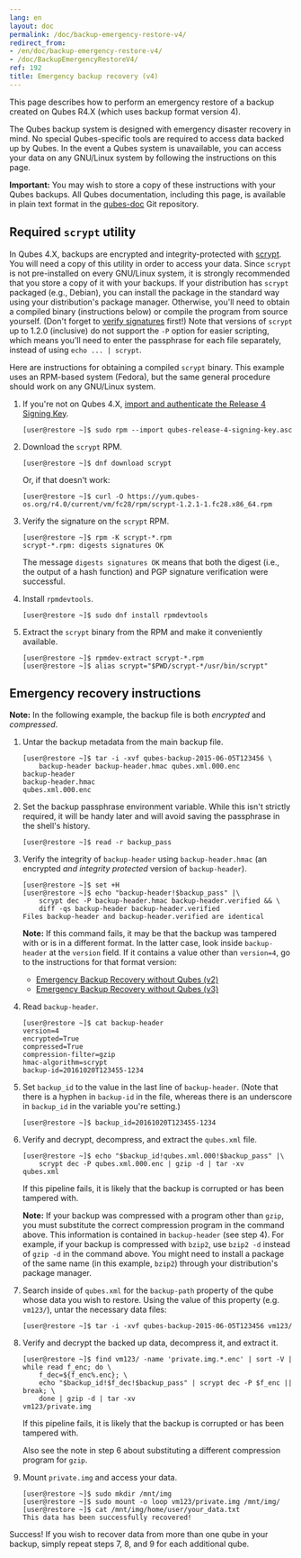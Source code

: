 ```yaml
---
lang: en
layout: doc
permalink: /doc/backup-emergency-restore-v4/
redirect_from:
- /en/doc/backup-emergency-restore-v4/
- /doc/BackupEmergencyRestoreV4/
ref: 192
title: Emergency backup recovery (v4)
---
```


This page describes how to perform an emergency restore of a backup created on
Qubes R4.X (which uses backup format version 4).

The Qubes backup system is designed with emergency disaster recovery in mind. No
special Qubes-specific tools are required to access data backed up by Qubes. In
the event a Qubes system is unavailable, you can access your data on any
GNU/Linux system by following the instructions on this page.

**Important:** You may wish to store a copy of these instructions with your
Qubes backups. All Qubes documentation, including this page, is available in
plain text format in the [qubes-doc](https://github.com/QubesOS/qubes-doc) Git
repository.

## Required `scrypt` utility

In Qubes 4.X, backups are encrypted and integrity-protected with
[scrypt](https://www.tarsnap.com/scrypt.html). You will need a copy of this
utility in order to access your data.  Since `scrypt` is not pre-installed on
every GNU/Linux system, it is strongly recommended that you store a copy of it
with your backups. If your distribution has `scrypt` packaged (e.g., Debian),
you can install the package in the standard way using your distribution's
package manager. Otherwise, you'll need to obtain a compiled binary
(instructions below) or compile the program from source yourself. (Don't forget
to [verify signatures](/security/verifying-signatures) first!) Note that
versions of `scrypt` up to 1.2.0 (inclusive) do not support the `-P` option for
easier scripting, which means you'll need to enter the passphrase for each file
separately, instead of using `echo ... | scrypt`.

Here are instructions for obtaining a compiled `scrypt` binary. This example
uses an RPM-based system (Fedora), but the same general procedure should work on
any GNU/Linux system.

 1. If you're not on Qubes 4.X, [import and authenticate the Release 4 Signing
    Key](/security/verifying-signatures/#how-to-import-and-authenticate-release-signing-keys).

        [user@restore ~]$ sudo rpm --import qubes-release-4-signing-key.asc

 2. Download the `scrypt` RPM.

        [user@restore ~]$ dnf download scrypt

    Or, if that doesn't work:

        [user@restore ~]$ curl -O https://yum.qubes-os.org/r4.0/current/vm/fc28/rpm/scrypt-1.2.1-1.fc28.x86_64.rpm

 3. Verify the signature on the `scrypt` RPM.

        [user@restore ~]$ rpm -K scrypt-*.rpm
        scrypt-*.rpm: digests signatures OK

    The message `digests signatures OK` means that both the digest (i.e., the
    output of a hash function) and PGP signature verification were successful.

 4. Install `rpmdevtools`.

        [user@restore ~]$ sudo dnf install rpmdevtools

 5. Extract the `scrypt` binary from the RPM and make it conveniently
    available.

        [user@restore ~]$ rpmdev-extract scrypt-*.rpm
        [user@restore ~]$ alias scrypt="$PWD/scrypt-*/usr/bin/scrypt"

## Emergency recovery instructions

**Note:** In the following example, the backup file is both *encrypted* and
*compressed*.

 1. Untar the backup metadata from the main backup file.

        [user@restore ~]$ tar -i -xvf qubes-backup-2015-06-05T123456 \
            backup-header backup-header.hmac qubes.xml.000.enc
        backup-header
        backup-header.hmac
        qubes.xml.000.enc

 2. Set the backup passphrase environment variable. While this isn't strictly
    required, it will be handy later and will avoid saving the passphrase in the
    shell's history.

        [user@restore ~]$ read -r backup_pass

 3. Verify the integrity of `backup-header` using `backup-header.hmac` (an
    encrypted *and integrity protected* version of `backup-header`).

        [user@restore ~]$ set +H
        [user@restore ~]$ echo "backup-header!$backup_pass" |\
            scrypt dec -P backup-header.hmac backup-header.verified && \
            diff -qs backup-header backup-header.verified
        Files backup-header and backup-header.verified are identical

    **Note:** If this command fails, it may be that the backup was tampered with
    or is in a different format. In the latter case, look inside `backup-header`
    at the `version` field. If it contains a value other than `version=4`, go to
    the instructions for that format version:
    - [Emergency Backup Recovery without Qubes (v2)](/doc/backup-emergency-restore-v2/)
    - [Emergency Backup Recovery without Qubes (v3)](/doc/backup-emergency-restore-v3/)

 4. Read `backup-header`.

        [user@restore ~]$ cat backup-header
        version=4
        encrypted=True
        compressed=True
        compression-filter=gzip
        hmac-algorithm=scrypt
        backup-id=20161020T123455-1234

 5. Set `backup_id` to the value in the last line of `backup-header`. (Note that
    there is a hyphen in `backup-id` in the file, whereas there is an underscore
    in `backup_id` in the variable you're setting.)

        [user@restore ~]$ backup_id=20161020T123455-1234

 6. Verify and decrypt, decompress, and extract the `qubes.xml` file.

        [user@restore ~]$ echo "$backup_id!qubes.xml.000!$backup_pass" |\
            scrypt dec -P qubes.xml.000.enc | gzip -d | tar -xv
        qubes.xml

    If this pipeline fails, it is likely that the backup is corrupted or has
    been tampered with.

    **Note:** If your backup was compressed with a program other than `gzip`,
    you must substitute the correct compression program in the command above.
    This information is contained in `backup-header` (see step 4). For example,
    if your backup is compressed with `bzip2`, use `bzip2 -d` instead of `gzip
    -d` in the command above. You might need to install a package of the same
    name (in this example, `bzip2`) through your distribution's package manager.

 7. Search inside of `qubes.xml` for the `backup-path` property of the qube
    whose data you wish to restore. Using the value of this property (e.g.
    `vm123/`), untar the necessary data files:

        [user@restore ~]$ tar -i -xvf qubes-backup-2015-06-05T123456 vm123/

 8. Verify and decrypt the backed up data, decompress it, and extract it.

        [user@restore ~]$ find vm123/ -name 'private.img.*.enc' | sort -V | while read f_enc; do \
            f_dec=${f_enc%.enc}; \
            echo "$backup_id!$f_dec!$backup_pass" | scrypt dec -P $f_enc || break; \
            done | gzip -d | tar -xv
        vm123/private.img

    If this pipeline fails, it is likely that the backup is corrupted or has
    been tampered with.

    Also see the note in step 6 about substituting a different compression
    program for `gzip`.

 9. Mount `private.img` and access your data.

        [user@restore ~]$ sudo mkdir /mnt/img
        [user@restore ~]$ sudo mount -o loop vm123/private.img /mnt/img/
        [user@restore ~]$ cat /mnt/img/home/user/your_data.txt
        This data has been successfully recovered!

Success! If you wish to recover data from more than one qube in your backup,
simply repeat steps 7, 8, and 9 for each additional qube.
